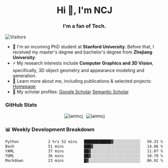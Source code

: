 <h1 align="center">Hi 👋, I'm NCJ</h1>
<h3 align="center">I'm a fan of Tech.</h3>

![Visitors](https://visitor-badge.laobi.icu/badge?page_id=iamNCJ)

- 🌱 I'm an incoming PhD student at **Stanford University**. Before that, I received my master's degree and bachelor's degree from **Zhejiang University**.
- ⚡ My research interests include **Computer Graphics and 3D Vision**, specifically, 3D object geometry and appearance modeling and generation.
- 🚀 Learn more about me, including publications & selected projects: [Homepage](https://www.chong-zeng.com)
- 📖 My scholar profiles: [Google Scholar](https://scholar.google.com/citations?user=4dID7zIAAAAJ) [Semantic Scholar](https://www.semanticscholar.org/author/Chong-Zeng/2223946708)

</p>

<h3 align="left">GitHub Stats</h3>

<div style="display: flex; gap: 10px; justify-content: center; align-items: center;">
  <img src="https://github-readme-stats.vercel.app/api?username=iamncj&show_icons=true&locale=en" alt="iamncj" />
  <img src="https://github-readme-streak-stats-omega-eight.vercel.app/?user=iamncj&card_width=467" alt="iamncj" />
</div>

<h3 align="left">📊 Weekly Development Breakdown</h3>

<!--START_SECTION:waka-->

```txt
Python             2 hrs 52 mins   ████████████▓░░░░░░░░░░░░   50.33 %
Bash               51 mins         ███▓░░░░░░░░░░░░░░░░░░░░░   14.96 %
YAML               37 mins         ██▓░░░░░░░░░░░░░░░░░░░░░░   11.07 %
TOML               36 mins         ██▓░░░░░░░░░░░░░░░░░░░░░░   10.79 %
Markdown           23 mins         █▓░░░░░░░░░░░░░░░░░░░░░░░   06.92 %
```

<!--END_SECTION:waka-->
